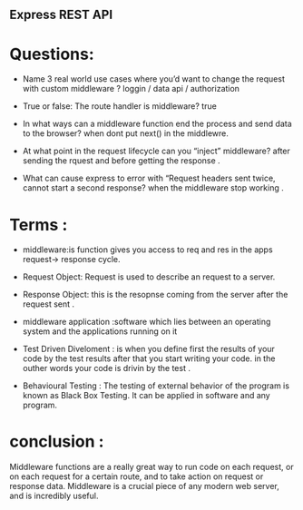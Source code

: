 ## Express REST API

# Questions:

- Name 3 real world use cases where you’d want to change the request with custom middleware ?
  loggin / data api / authorization

- True or false: The route handler is middleware?
  true

- In what ways can a middleware function end the process and send data to the browser?
  when dont put next() in the middlewre.

- At what point in the request lifecycle can you “inject” middleware?
  after sending the rquest and before getting the response .

- What can cause express to error with “Request headers sent twice, cannot start a second response?
  when the middleware stop working .

# Terms :

- middleware:is function gives you access to req and res in the apps request-> response cycle.

- Request Object: Request is used to describe an request to a server.

- Response Object: this is the resopnse coming from the server after the request sent .

- middleware application :software which lies between an operating system and the applications running on it

- Test Driven Diveloment : is when you define first the results of your code by the test results after that you start writing your code.
  in the outher words your code is drivin by the test .

- Behavioural Testing : The testing of external behavior of the program is known as Black Box Testing. It can be applied in software and any program.

# conclusion :

Middleware functions are a really great way to run code on each request, or on each request for a certain route, and to take action on request or response data. Middleware is a crucial piece of any modern web server, and is incredibly useful.
